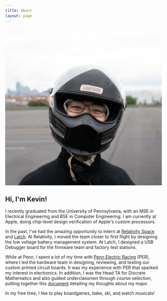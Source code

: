```yaml
---
title: About
layout: page
---
```

![Profile Image](/assets/images/helmetPic.jpg)

<h2>Hi, I'm Kevin!</h2>

I recently graduated from the University of Pennsylvania, with an MSE in Electrical Engineering and BSE in Computer Engineering. I am currently at Apple, doing chip-level design verification of Apple's custom processors. 

In the past, I've had the amazing opportunity to intern at
<a href="https://www.relativityspace.com/" target="_blank" rel="noopener noreferrer">Relativity Space</a>
 and
<a href="https://www.latch.com/" target="_blank" rel="noopener noreferrer">Latch</a>.
At Relativity, I moved the team closer to first flight by designing the low voltage battery management system. At Latch, I designed a USB Debugger board for the firmware team and factory test stations.

While at Penn, I spent a lot of my time with [Penn Electric Racing](../Penn-Electric-Racing) (PER), where I led the hardware team in designing, reviewing, and testing our custom printed circuit boards. It was my experience with PER that sparked my interest in electronics. In addition, I was the Head TA for Discrete Mathematics and also guided underclassmen through course selection, putting together this [document](/assets/WhyCMPE.pdf) detailing my thoughts about my major.

In my free time, I like to play boardgames, bake, ski, and watch musicals!

<!--
<h2>Skills</h2>

<ul class="skill-list">
	<li>PCB Design (Altium)</li>
	<li>FPGA (Verilog)</li>
	<li>SPICE</li>
	<li>Electronics Laboratory Equipment</li>
	<li>Surface Mount Soldering</li>
	<li>Java</li>
	<li>C</li>
	<li>C++</li>
</ul>
-->
